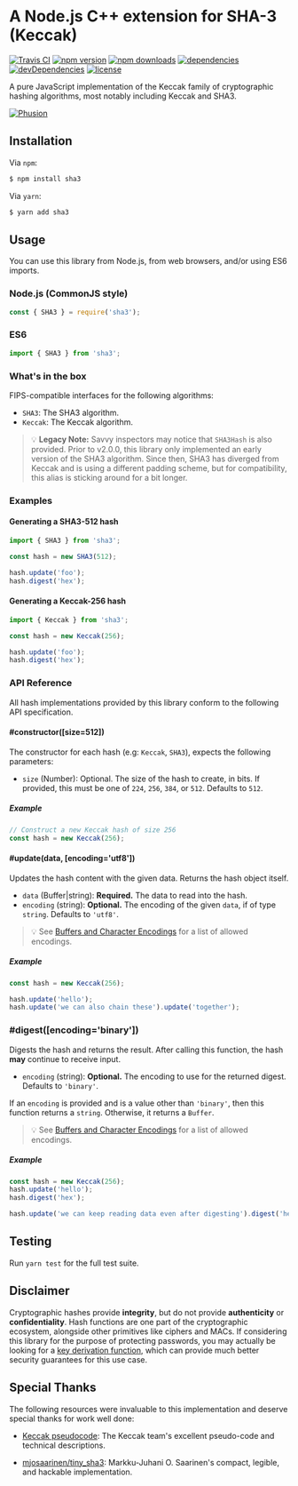 # A Node.js C++ extension for SHA-3 (Keccak)

[![Travis CI][3]][4]
[![npm version][5]][6]
[![npm downloads][7]][6]
[![dependencies][8]][9]
[![devDependencies][10]][9]
[![license][11]][12]

A pure JavaScript implementation of the Keccak family of cryptographic hashing algorithms, most notably including Keccak and SHA3.

[![Phusion][13]][2]

## Installation

Via `npm`:

```bash
$ npm install sha3
```

Via `yarn`:

```bash
$ yarn add sha3
```

## Usage

You can use this library from Node.js, from web browsers, and/or using ES6 imports.

### Node.js (CommonJS style)

```javascript
const { SHA3 } = require('sha3');
```

### ES6

```javascript
import { SHA3 } from 'sha3';
```

### What's in the box

FIPS-compatible interfaces for the following algorithms:

 * `SHA3`: The SHA3 algorithm.
 * `Keccak`: The Keccak algorithm.

> :bulb: **Legacy Note:** Savvy inspectors may notice that `SHA3Hash` is also provided. Prior to v2.0.0,
> this library only implemented an early version of the SHA3 algorithm. Since then, SHA3 has diverged from
> Keccak and is using a different padding scheme, but for compatibility, this alias is sticking around
> for a bit longer.

### Examples

#### Generating a SHA3-512 hash

```javascript
import { SHA3 } from 'sha3';

const hash = new SHA3(512);

hash.update('foo');
hash.digest('hex');
```

#### Generating a Keccak-256 hash

```javascript
import { Keccak } from 'sha3';

const hash = new Keccak(256);

hash.update('foo');
hash.digest('hex');
```

### API Reference

All hash implementations provided by this library conform to the following API specification.

#### #constructor([size=512])

The constructor for each hash (e.g: `Keccak`, `SHA3`), expects the following parameters:

 * `size` (Number): Optional. The size of the hash to create, in bits. If provided, this must be one of `224`, `256`, `384`, or `512`. Defaults to `512`.

##### Example

```javascript
// Construct a new Keccak hash of size 256
const hash = new Keccak(256);
```

#### #update(data, [encoding='utf8'])

Updates the hash content with the given data. Returns the hash object itself.

 * `data` (Buffer|string): **Required.** The data to read into the hash.
 * `encoding` (string): **Optional.** The encoding of the given `data`, if of type `string`. Defaults to `'utf8'`.

> :bulb: See [Buffers and Character Encodings][15] for a list of allowed encodings.

##### Example

```javascript
const hash = new Keccak(256);

hash.update('hello');
hash.update('we can also chain these').update('together');
```

### #digest([encoding='binary'])

Digests the hash and returns the result. After calling this function, the hash **may** continue to receive input.

 * `encoding` (string): **Optional.** The encoding to use for the returned digest. Defaults to `'binary'`.

If an `encoding` is provided and is a value other than `'binary'`, then this function returns a `string`.
Otherwise, it returns a `Buffer`.

> :bulb: See [Buffers and Character Encodings][15] for a list of allowed encodings.

##### Example

```javascript
const hash = new Keccak(256);
hash.update('hello');
hash.digest('hex');

hash.update('we can keep reading data even after digesting').digest('hex');
```

## Testing

Run `yarn test` for the full test suite.

## Disclaimer

Cryptographic hashes provide **integrity**, but do not provide **authenticity** or **confidentiality**.
Hash functions are one part of the cryptographic ecosystem, alongside other primitives like ciphers and
MACs. If considering this library for the purpose of protecting passwords, you may actually be looking
for a [key derivation function][16], which can provide much better security guarantees for this use case.

## Special Thanks

The following resources were invaluable to this implementation and deserve special thanks
for work well done:

 * [Keccak pseudocode][17]: The Keccak team's excellent pseudo-code and technical descriptions.

 * [mjosaarinen/tiny_sha3][18]: Markku-Juhani O. Saarinen's compact, legible, and hackable implementation.

[1]: https://keccak.team/keccak.html
[2]: https://www.phusion.nl/
[3]: https://img.shields.io/travis/phusion/node-sha3/master.svg?label=Travis%20CI
[4]: https://travis-ci.org/phusion/node-sha3
[5]: https://img.shields.io/npm/v/sha3.svg
[6]: https://www.npmjs.com/package/sha3
[7]: https://img.shields.io/npm/dt/sha3.svg
[8]: https://img.shields.io/david/phusion/node-sha3.svg
[9]: https://github.com/phusion/node-sha3/blob/master/package.json
[10]: https://img.shields.io/david/dev/phusion/node-sha3.svg
[11]: https://img.shields.io/github/license/phusion/node-sha3.svg
[12]: https://github.com/phusion/node-sha3/blob/master/LICENSE
[13]: https://www.phusion.nl/images/header/pinwheel_logo.svg
[14]: http://codahale.com/how-to-safely-store-a-password/
[15]: https://nodejs.org/api/buffer.html#buffer_buffers_and_character_encodings
[16]: https://www.npmjs.com/package/pbkdf2
[17]: https://keccak.team/keccak_specs_summary.html
[18]: https://github.com/mjosaarinen/tiny_sha3

